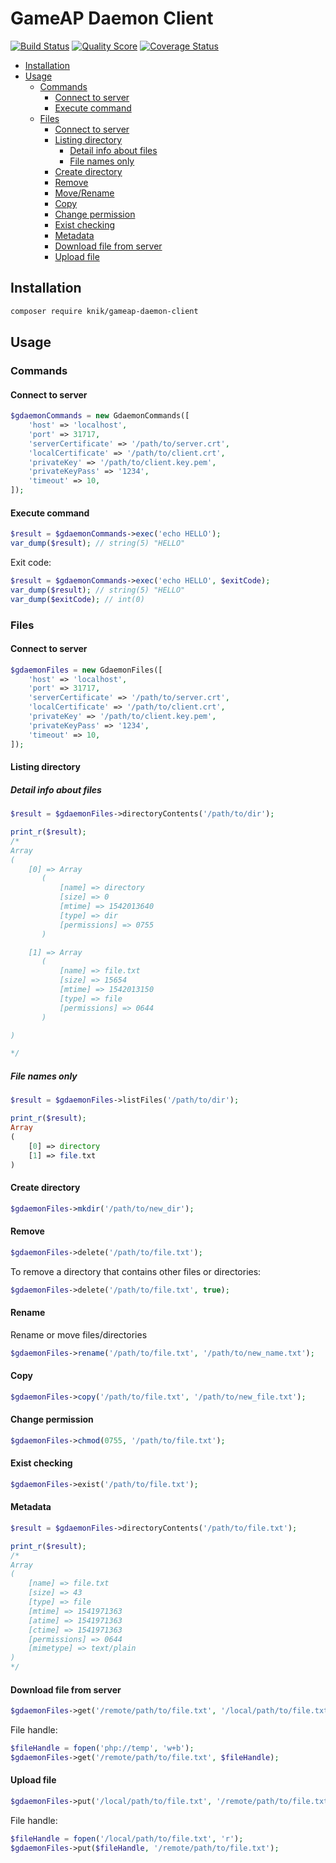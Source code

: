 # GameAP Daemon Client

[![Build Status](https://travis-ci.com/et-nik/gameap-daemon-client.svg?branch=master)](https://travis-ci.com/et-nik/gameap-daemon-client)
[![Quality Score](https://img.shields.io/scrutinizer/g/et-nik/gameap-daemon-client.svg?style=flat-square)](https://scrutinizer-ci.com/g/et-nik/gameap-daemon-client)
[![Coverage Status](https://scrutinizer-ci.com/g/et-nik/gameap-daemon-client/badges/coverage.png?b=master)](https://scrutinizer-ci.com/g/et-nik/gameap-daemon-client/code-structure)

- [Installation](#installation)
- [Usage](#usage)
    - [Commands](#commands)
        - [Connect to server](#connect-to-server)
        - [Execute command](#execute-command)
    - [Files](#files)
        - [Connect to server](#connect-to-server-1)
        - [Listing directory](#listing-directory)
            - [Detail info about files](#detail-info-about-files)
            - [File names only](#file-names-only)
        - [Create directory](#create-directory)
        - [Remove](#remove)
        - [Move/Rename](#rename)
        - [Copy](#copy)
        - [Change permission](#change-permission)
        - [Exist checking](#exist-checking)
        - [Metadata](#metadata)
        - [Download file from server](#download-file-from-server)
        - [Upload file](#upload-file)

## Installation

```bash
composer require knik/gameap-daemon-client
```

## Usage

### Commands

#### Connect to server

```php
$gdaemonCommands = new GdaemonCommands([
    'host' => 'localhost',
    'port' => 31717,
    'serverCertificate' => '/path/to/server.crt',
    'localCertificate' => '/path/to/client.crt',
    'privateKey' => '/path/to/client.key.pem',
    'privateKeyPass' => '1234',
    'timeout' => 10,
]);
```

#### Execute command

```php
$result = $gdaemonCommands->exec('echo HELLO');
var_dump($result); // string(5) "HELLO"
```

Exit code:

```php
$result = $gdaemonCommands->exec('echo HELLO', $exitCode);
var_dump($result); // string(5) "HELLO"
var_dump($exitCode); // int(0)
```


### Files

#### Connect to server

```php
$gdaemonFiles = new GdaemonFiles([
    'host' => 'localhost',
    'port' => 31717,
    'serverCertificate' => '/path/to/server.crt',
    'localCertificate' => '/path/to/client.crt',
    'privateKey' => '/path/to/client.key.pem',
    'privateKeyPass' => '1234',
    'timeout' => 10,
]);
```

#### Listing directory

##### Detail info about files

```php
$result = $gdaemonFiles->directoryContents('/path/to/dir');

print_r($result);
/*
Array
(
    [0] => Array
       (
           [name] => directory
           [size] => 0
           [mtime] => 1542013640
           [type] => dir
           [permissions] => 0755
       )

    [1] => Array
       (
           [name] => file.txt
           [size] => 15654
           [mtime] => 1542013150
           [type] => file
           [permissions] => 0644
       )

)

*/
```

##### File names only

```php
$result = $gdaemonFiles->listFiles('/path/to/dir');

print_r($result);
Array
(
    [0] => directory
    [1] => file.txt
)
```

#### Create directory

```php
$gdaemonFiles->mkdir('/path/to/new_dir');
```

#### Remove

```php
$gdaemonFiles->delete('/path/to/file.txt');
```

To remove a directory that contains other files or directories:

```php
$gdaemonFiles->delete('/path/to/file.txt', true);
```

#### Rename

Rename or move files/directories

```php
$gdaemonFiles->rename('/path/to/file.txt', '/path/to/new_name.txt');
```

#### Copy

```php
$gdaemonFiles->copy('/path/to/file.txt', '/path/to/new_file.txt');
```

#### Change permission

```php
$gdaemonFiles->chmod(0755, '/path/to/file.txt');
```

#### Exist checking

 ```php
$gdaemonFiles->exist('/path/to/file.txt');
 ```

#### Metadata

```php
$result = $gdaemonFiles->directoryContents('/path/to/file.txt');

print_r($result);
/*
Array
(
    [name] => file.txt
    [size] => 43
    [type] => file
    [mtime] => 1541971363
    [atime] => 1541971363
    [ctime] => 1541971363
    [permissions] => 0644
    [mimetype] => text/plain
)
*/
```

#### Download file from server

```php
$gdaemonFiles->get('/remote/path/to/file.txt', '/local/path/to/file.txt');
```

File handle:
```php
$fileHandle = fopen('php://temp', 'w+b');
$gdaemonFiles->get('/remote/path/to/file.txt', $fileHandle);
```

#### Upload file

```php
$gdaemonFiles->put('/local/path/to/file.txt', '/remote/path/to/file.txt');
```

File handle:
```php
$fileHandle = fopen('/local/path/to/file.txt', 'r');
$gdaemonFiles->put($fileHandle, '/remote/path/to/file.txt');